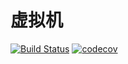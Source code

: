 # 虚拟机

[![Build Status](https://travis-ci.org/think-project/think-jvm.svg?branch=master)](https://travis-ci.org/think-projects/think-jvm)
[![codecov](https://codecov.io/gh/think-projects/think-jvm/branch/master/graph/badge.svg?token=rkRhk9f6eZ)](https://codecov.io/gh/think-projects/think-jvm)
